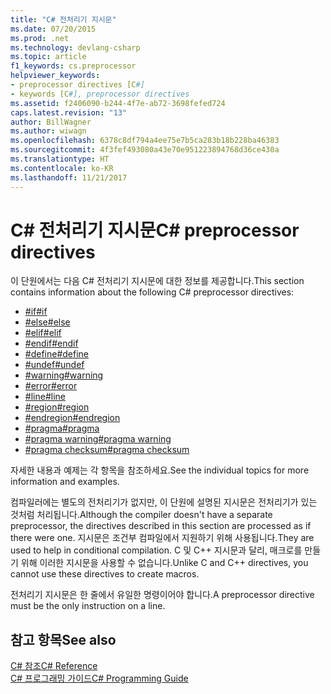 ```yaml
---
title: "C# 전처리기 지시문"
ms.date: 07/20/2015
ms.prod: .net
ms.technology: devlang-csharp
ms.topic: article
f1_keywords: cs.preprocessor
helpviewer_keywords:
- preprocessor directives [C#]
- keywords [C#], preprocessor directives
ms.assetid: f2406090-b244-4f7e-ab72-3698fefed724
caps.latest.revision: "13"
author: BillWagner
ms.author: wiwagn
ms.openlocfilehash: 6378c8df794a4ee75e7b5ca283b18b228ba46383
ms.sourcegitcommit: 4f3fef493080a43e70e951223894768d36ce430a
ms.translationtype: HT
ms.contentlocale: ko-KR
ms.lasthandoff: 11/21/2017
---
```

# <a name="c-preprocessor-directives"></a><span data-ttu-id="7971a-102">C# 전처리기 지시문</span><span class="sxs-lookup"><span data-stu-id="7971a-102">C# preprocessor directives</span></span>
<span data-ttu-id="7971a-103">이 단원에서는 다음 C# 전처리기 지시문에 대한 정보를 제공합니다.</span><span class="sxs-lookup"><span data-stu-id="7971a-103">This section contains information about the following C# preprocessor directives:</span></span>

- [<span data-ttu-id="7971a-104">#if</span><span class="sxs-lookup"><span data-stu-id="7971a-104">#if</span></span>](../../../csharp/language-reference/preprocessor-directives/preprocessor-if.md)
- [<span data-ttu-id="7971a-105">#else</span><span class="sxs-lookup"><span data-stu-id="7971a-105">#else</span></span>](../../../csharp/language-reference/preprocessor-directives/preprocessor-else.md)
- [<span data-ttu-id="7971a-106">#elif</span><span class="sxs-lookup"><span data-stu-id="7971a-106">#elif</span></span>](../../../csharp/language-reference/preprocessor-directives/preprocessor-elif.md)
- [<span data-ttu-id="7971a-107">#endif</span><span class="sxs-lookup"><span data-stu-id="7971a-107">#endif</span></span>](../../../csharp/language-reference/preprocessor-directives/preprocessor-endif.md)
- [<span data-ttu-id="7971a-108">#define</span><span class="sxs-lookup"><span data-stu-id="7971a-108">#define</span></span>](../../../csharp/language-reference/preprocessor-directives/preprocessor-define.md)
- [<span data-ttu-id="7971a-109">#undef</span><span class="sxs-lookup"><span data-stu-id="7971a-109">#undef</span></span>](../../../csharp/language-reference/preprocessor-directives/preprocessor-undef.md)
- [<span data-ttu-id="7971a-110">#warning</span><span class="sxs-lookup"><span data-stu-id="7971a-110">#warning</span></span>](../../../csharp/language-reference/preprocessor-directives/preprocessor-warning.md)
- [<span data-ttu-id="7971a-111">#error</span><span class="sxs-lookup"><span data-stu-id="7971a-111">#error</span></span>](../../../csharp/language-reference/preprocessor-directives/preprocessor-error.md)
- [<span data-ttu-id="7971a-112">#line</span><span class="sxs-lookup"><span data-stu-id="7971a-112">#line</span></span>](../../../csharp/language-reference/preprocessor-directives/preprocessor-line.md)
- [<span data-ttu-id="7971a-113">#region</span><span class="sxs-lookup"><span data-stu-id="7971a-113">#region</span></span>](../../../csharp/language-reference/preprocessor-directives/preprocessor-region.md)
- [<span data-ttu-id="7971a-114">#endregion</span><span class="sxs-lookup"><span data-stu-id="7971a-114">#endregion</span></span>](../../../csharp/language-reference/preprocessor-directives/preprocessor-endregion.md)
- [<span data-ttu-id="7971a-115">#pragma</span><span class="sxs-lookup"><span data-stu-id="7971a-115">#pragma</span></span>](../../../csharp/language-reference/preprocessor-directives/preprocessor-pragma.md)
- [<span data-ttu-id="7971a-116">#pragma warning</span><span class="sxs-lookup"><span data-stu-id="7971a-116">#pragma warning</span></span>](../../../csharp/language-reference/preprocessor-directives/preprocessor-pragma-warning.md)
- [<span data-ttu-id="7971a-117">#pragma checksum</span><span class="sxs-lookup"><span data-stu-id="7971a-117">#pragma checksum</span></span>](../../../csharp/language-reference/preprocessor-directives/preprocessor-pragma-checksum.md)

<span data-ttu-id="7971a-118">자세한 내용과 예제는 각 항목을 참조하세요.</span><span class="sxs-lookup"><span data-stu-id="7971a-118">See the individual topics for more information and examples.</span></span>

<span data-ttu-id="7971a-119">컴파일러에는 별도의 전처리기가 없지만, 이 단원에 설명된 지시문은 전처리기가 있는 것처럼 처리됩니다.</span><span class="sxs-lookup"><span data-stu-id="7971a-119">Although the compiler doesn't have a separate preprocessor, the directives described in this section are processed as if there were one.</span></span> <span data-ttu-id="7971a-120">지시문은 조건부 컴파일에서 지원하기 위해 사용됩니다.</span><span class="sxs-lookup"><span data-stu-id="7971a-120">They are used to help in conditional compilation.</span></span> <span data-ttu-id="7971a-121">C 및 C++ 지시문과 달리, 매크로를 만들기 위해 이러한 지시문을 사용할 수 없습니다.</span><span class="sxs-lookup"><span data-stu-id="7971a-121">Unlike C and C++ directives, you cannot use these directives to create macros.</span></span>

<span data-ttu-id="7971a-122">전처리기 지시문은 한 줄에서 유일한 명령이어야 합니다.</span><span class="sxs-lookup"><span data-stu-id="7971a-122">A preprocessor directive must be the only instruction on a line.</span></span>

## <a name="see-also"></a><span data-ttu-id="7971a-123">참고 항목</span><span class="sxs-lookup"><span data-stu-id="7971a-123">See also</span></span>
 [<span data-ttu-id="7971a-124">C# 참조</span><span class="sxs-lookup"><span data-stu-id="7971a-124">C# Reference</span></span>](../../../csharp/language-reference/index.md)  
 [<span data-ttu-id="7971a-125">C# 프로그래밍 가이드</span><span class="sxs-lookup"><span data-stu-id="7971a-125">C# Programming Guide</span></span>](../../../csharp/programming-guide/index.md)
